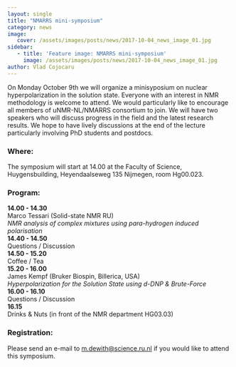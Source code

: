 ```yaml
---
layout: single
title: "NMARRS mini-symposium"
category: news
image:
   cover: /assets/images/posts/news/2017-10-04_news_image_01.jpg
sidebar:
   - title: 'Feature image: NMARRS mini-symposium'
     image: /assets/images/posts/news/2017-10-04_news_image_01.jpg
author: Vlad Cojocaru
---
```


<!-- ![Post Image](/assets/images/posts/news/2017-10-04_news_image_01.jpg) -->


On Monday October 9th we will organize a minisyposium on nuclear hyperpolarization in the solution state. Everyone with an interest in NMR methodology is welcome to attend. We would particularly like to encourage all members of uNMR-NL/NMARRS consortium to join. We will have two speakers who will discuss progress in the field and the latest research results. We hope to have lively discussions at the end of the lecture particularly involving PhD students and postdocs.

### Where:
The symposium will start at 14.00 at the Faculty of Science, Huygensbuilding, Heyendaalseweg 135 Nijmegen, room Hg00.023.

### Program:
**14.00 - 14.30**\
Marco Tessari (Solid-state NMR RU)\
*NMR analysis of complex mixtures using para-hydrogen induced polarisation*\
**14.40 - 14.50**\
Questions / Discussion\
**14.50 - 15.20**\
Coffee / Tea\
**15.20 - 16.00**\
James Kempf (Bruker Biospin, Billerica, USA)\
*Hyperpolarization for the Solution State using d-DNP & Brute-Force*\
**16.00 - 16.10**\
Questions / Discussion\
**16.15**\
Drinks & Nuts (in front of the NMR department HG03.03)

### Registration:
Please send an e-mail to [m.dewith@science.ru.nl](mailto:m.dewith@science.ru.nl) if you would like to attend this symposium.

